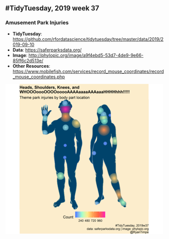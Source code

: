 ## #TidyTuesday, 2019 week 37

### Amusement Park Injuries

* **TidyTuesday**: https://github.com/rfordatascience/tidytuesday/tree/master/data/2019/2019-09-10
* **Data**: https://saferparksdata.org/
* **Image**: http://phylopic.org/image/a9f4ebd5-53d7-4de9-9e66-85ff6c2d513e/
* **Other Resources**: https://www.mobilefish.com/services/record_mouse_coordinates/record_mouse_coordinates.php

<img src="bodyparts.png" width="500">

